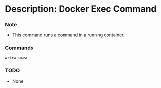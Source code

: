 # Description: Docker Exec Command

### Note
* This command runs a command in a running container.

### Commands
```
Write Here
```

### TODO
* None
